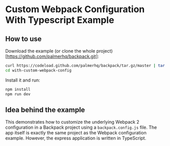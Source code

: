 # Custom Webpack Configuration With Typescript Example

## How to use

Download the example (or clone the whole project)[https://github.com/palmerhq/backpack.git]:

```bash
curl https://codeload.github.com/palmerhq/backpack/tar.gz/master | tar -xz --strip=2 backpack-master/examples/with-typescript-webpack-config
cd with-custom-webpack-config
```

Install it and run:

```bash
npm install
npm run dev
```

## Idea behind the example

This demonstrates how to customize the underlying Webpack 2 configuration in a Backpack project using a `backpack.config.js` file.
The app itself is exactly the same project as the Webpack configuration example. However, the express application is written in TypeScript.
